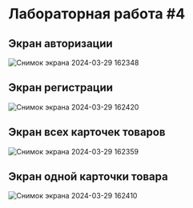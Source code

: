 # Лабораторная работа #4
## Экран авторизации
![Снимок экрана 2024-03-29 162348](https://github.com/eterno-graphics/Mobila4/assets/144318390/e40e126f-91c5-4a05-a76d-eedc83f83b6f)

## Экран регистрации
![Снимок экрана 2024-03-29 162420](https://github.com/eterno-graphics/Mobila4/assets/144318390/1eb36ed3-3733-4866-a030-09a785365d32)

## Экран всех карточек товаров
![Снимок экрана 2024-03-29 162359](https://github.com/eterno-graphics/Mobila4/assets/144318390/631808f3-ccd8-408a-8a4f-e5eefb3beba0)

## Экран одной карточки товара
![Снимок экрана 2024-03-29 162410](https://github.com/eterno-graphics/Mobila4/assets/144318390/aca7c5ee-0e0f-40ae-a503-a6a13cfe0a48)
